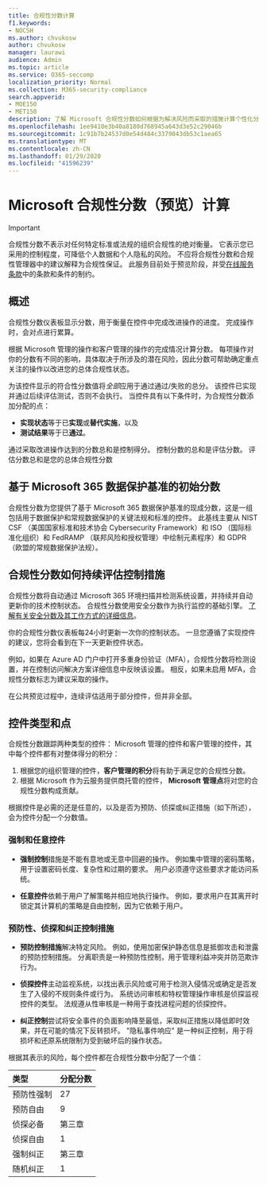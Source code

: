 ```yaml
---
title: 合规性分数计算
f1.keywords:
- NOCSH
ms.author: chvukosw
author: chvukosw
manager: laurawi
audience: Admin
ms.topic: article
ms.service: O365-seccomp
localization_priority: Normal
ms.collection: M365-security-compliance
search.appverid:
- MOE150
- MET150
description: 了解 Microsoft 合规性分数如何根据为解决风险而采取的措施计算个性化分数，并提高您的合规性状况。
ms.openlocfilehash: 1ee9410e3b40a8180d768945a643d3e52c29046b
ms.sourcegitcommit: 1c91b7b24537d0e54d484c3379043db53c1aea65
ms.translationtype: MT
ms.contentlocale: zh-CN
ms.lasthandoff: 01/29/2020
ms.locfileid: "41596239"
---
```

# <a name="microsoft-compliance-score-preview-calculation"></a>Microsoft 合规性分数（预览）计算

> [!IMPORTANT]
> 合规性分数不表示对任何特定标准或法规的组织合规性的绝对衡量。 它表示您已采用的控制程度，可降低个人数据和个人隐私的风险。 不应将合规性分数和合规性管理器中的建议解释为合规性保证。 此服务目前处于预览阶段，并受[在线服务条款](https://go.microsoft.com/fwlink/?linkid=2108910)中的条款和条件的制约。

## <a name="overview"></a>概述

合规性分数仪表板显示分数，用于衡量在控件中完成改进操作的进度。 完成操作时，会对点进行累算。

根据 Microsoft 管理的操作和客户管理的操作的完成情况计算分数。 每项操作对你的分数有不同的影响，具体取决于所涉及的潜在风险，因此分数可帮助确定重点关注的操作以改进您的总体合规性状态。

为该控件显示的符合性分数值将*全部*应用于通过通过/失败的总分。 该控件已实现并通过后续评估测试，否则不会执行。 当控件具有以下条件时，为合规性分数添加分配的点：

- **实现状态**等于已**实现**或**替代实施**，以及
- **测试结果**等于已**通过**。

通过采取改进操作达到的分数总和是控制得分。 控制分数的总和是评估分数。 评估分数总和是您的总体合规性分数

## <a name="initial-score-based-on-microsoft-365-data-protection-baseline"></a>基于 Microsoft 365 数据保护基准的初始分数
  
合规性分数为您提供了基于 Microsoft 365 数据保护基准的现成分数，这是一组包括用于数据保护和常规数据保护的关键法规和标准的控件。 此基线主要从 NIST CSF （美国国家标准和技术协会 Cybersecurity Framework）和 ISO （国际标准化组织）和 FedRAMP （联邦风险和授权管理）中绘制元素程序）和 GDPR （欧盟的常规数据保护法规）。

## <a name="how-compliance-score-continuously-assesses-controls"></a>合规性分数如何持续评估控制措施

合规性分数将自动通过 Microsoft 365 环境扫描并检测系统设置，并持续并自动更新你的技术控制状态。 合规性分数使用安全分数作为执行监控的基础引擎。 [了解有关安全分数及其工作方式的详细信息](../security/mtp/microsoft-secure-score.md)。

你的合规性分数仪表板每24小时更新一次你的控制状态。 一旦您遵循了实现控件的建议，您将会看到在下一天更新控件状态。

例如，如果在 Azure AD 门户中打开多重身份验证（MFA），合规性分数将检测设置，并在控制访问解决方案详细信息中反映该设置。 相反，如果未启用 MFA，合规性分数标志为建议采取的操作。

在公共预览过程中，连续评估适用于部分控件，但并非全部。
  
## <a name="control-types-and-points"></a>控件类型和点

合规性分数跟踪两种类型的控件： Microsoft 管理的控件和客户管理的控件，其中每个控件都有对整体得分的积分：

1. 根据您的组织管理的控件，**客户管理的积分**将有助于满足您的合规性分数。
2. 根据 Microsoft 作为云服务提供商托管的控件， **Microsoft 管理点**将对您的合规性分数构成贡献。

根据控件是必需的还是任意的，以及是否为预防、侦探或纠正措施（如下所述），会为控件分配一个分数值。

### <a name="mandatory-and-discretionary-controls"></a>强制和任意控件

 - **强制控制**措施是不能有意地或无意中回避的操作。 例如集中管理的密码策略，用于设置密码长度、复杂性和过期的要求。 用户必须遵守这些要求才能访问系统。
  
 - **任意控件**依赖于用户了解策略并相应地执行操作。 例如，要求用户在其离开时锁定其计算机的策略是自由控制，因为它依赖于用户。
  
### <a name="preventative-detective-and-corrective-controls"></a>预防性、侦探和纠正控制措施
  
 - **预防控制措施**解决特定风险。 例如，使用加密保护静态信息是抵御攻击和泄露的预防控制措施。 分离职责是一种预防性控制，用于管理利益冲突并防范欺诈行为。
  
 - **侦探控件**主动监视系统，以找出表示风险或可用于检测入侵情况或确定是否发生了入侵的不规则条件或行为。 系统访问审核和特权管理操作审核是侦探监视控件的类型。 法规遵从性审核是一种用于查找进程问题的侦探控件。
  
- **纠正控制**尝试将安全事件的负面影响降至最低，采取纠正措施以降低即时效果，并在可能的情况下反转损坏。 "隐私事件响应" 是一种纠正控制，用于将损坏和还原系统限制为受到破坏后的操作状态。
  
根据其表示的风险，每个控件都在合规性分数中分配了一个值：

|**类型**|**分配分数**|
|:-----|:-----|
| 预防性强制 | 27 |
| 预防自由 | 9  |
| 侦探必备 | 第三章 |
| 侦探自由 | 1 |
| 强制纠正 | 第三章 |
| 随机纠正 | 1 |
  